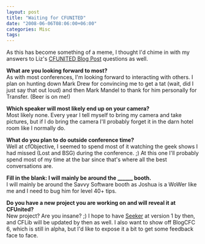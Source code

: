 ```yaml
---
layout: post
title: "Waiting for CFUNITED"
date: "2008-06-06T08:06:00+06:00"
categories: Misc 
tags: 
---
```


As this has become something of a meme, I thought I'd chime in with my answers to Liz's <a href="http://cfunited.com/blog/index.cfm/2008/6/4/Count-down-begins--Questions-for-CFUnited-Attendees">CFUNITED Blog Post</a> questions as well.
<!--more-->
<b>What are you looking forward to most?</b><br/>
As with most conferences, I'm looking forward to interacting with others. I plan on hunting down Mark Drew for convincing me to get a tat (wait, did I just say that out loud) and then Mark Mandel to thank for him personally for Transfer. (Beer is on me!) 

<b>Which speaker will most likely end up on your camera?</b><br/>
Most likely none. Every year I tell myself to bring my camera and take pictures, but if I do bring the camera I'll probably forget it in the darn hotel room like I normally do.

<b>What do you plan to do outside conference time?</b><br/>
Well at cfObjective, I seemed to spend most of it watching the geek shows I had missed (Lost and BSG) during the conference. ;) At this one I'll probably spend most of my time at the bar since that's where all the best conversations are. 

<b>Fill in the blank: I will mainly be around the ______ booth.</b><br />
I will mainly be around the Savvy Software booth as Joshua is a WoWer like me and I need to bug him for level 40+ tips.

<b>Do you have a new project you are working on and will reveal it at CFUnited?</b><br>
New project? Are you insane? ;) I hope to have <a href="http://seeker.riaforge.org">Seeker</a> at version 1 by then, and CFLib will be updated by then as well. I also want to show off BlogCFC 6, which is still in alpha, but I'd like to expose it a bit to get some feedback face to face.
